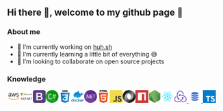 ## Hi there 👋, welcome to my github page 🙂

### About me
- 🔭 I’m currently working on [huh.sh](https://github.com/adelinosousa/huh.sh)
- 🌱 I’m currently learning a little bit of everything 😅
- 👯 I’m looking to collaborate on open source projects

### Knowledge
<a href="/topics/aws" class="no-underline flex-grow-0">
          <img align="left" src="https://raw.githubusercontent.com/github/explore/fbceb94436312b6dacde68d122a5b9c7d11f9524/topics/aws/aws.png" class="rounded mr-3" width="30" height="30" alt="aws">
      </a>
<a href="/topics/aspnet" class="no-underline flex-grow-0">
          <img align="left" src="https://raw.githubusercontent.com/github/explore/80688e429a7d4ef2fca1e82350fe8e3517d3494d/topics/aspnet/aspnet.png" class="rounded mr-3" width="30" height="30" alt="aspnet">
      </a>
<a href="/topics/bootstrap" class="no-underline flex-grow-0">
          <img align="left" src="https://raw.githubusercontent.com/github/explore/80688e429a7d4ef2fca1e82350fe8e3517d3494d/topics/bootstrap/bootstrap.png" class="rounded mr-3" width="30" height="30" alt="bootstrap">
      </a>
<a href="/topics/csharp" class="no-underline flex-grow-0">
          <img align="left" src="https://raw.githubusercontent.com/github/explore/80688e429a7d4ef2fca1e82350fe8e3517d3494d/topics/csharp/csharp.png" class="rounded mr-3" width="30" height="30" alt="csharp">
      </a>
      <a href="/topics/css" class="no-underline flex-grow-0">
          <img align="left" src="https://raw.githubusercontent.com/github/explore/80688e429a7d4ef2fca1e82350fe8e3517d3494d/topics/css/css.png" class="rounded mr-3" width="30" height="30" alt="css">
      </a>
      <a href="/topics/docker" class="no-underline flex-grow-0">
          <img align="left" src="https://raw.githubusercontent.com/github/explore/80688e429a7d4ef2fca1e82350fe8e3517d3494d/topics/docker/docker.png" class="rounded mr-3" width="30" height="30" alt="docker">
      </a>
      <a href="/topics/dotnet" class="no-underline flex-grow-0">
          <img align="left" src="https://raw.githubusercontent.com/github/explore/93d8a67084f94b2a444e510199a6e7622e5b09a3/topics/dotnet/dotnet.png" class="rounded mr-3" width="30" height="30" alt="dotnet">
      </a>
      <a href="/topics/html" class="no-underline flex-grow-0">
          <img align="left" src="https://raw.githubusercontent.com/github/explore/80688e429a7d4ef2fca1e82350fe8e3517d3494d/topics/html/html.png" class="rounded mr-3" width="30" height="30" alt="html">
      </a>
      <a href="/topics/javascript" class="no-underline flex-grow-0">
          <img align="left" src="https://raw.githubusercontent.com/github/explore/80688e429a7d4ef2fca1e82350fe8e3517d3494d/topics/javascript/javascript.png" class="rounded mr-3" width="30" height="30" alt="javascript">
      </a>
      <a href="/topics/json" class="no-underline flex-grow-0">
          <img align="left" src="https://raw.githubusercontent.com/github/explore/80688e429a7d4ef2fca1e82350fe8e3517d3494d/topics/json/json.png" class="rounded mr-3" width="30" height="30" alt="json">
      </a>
      <a href="/topics/npm" class="no-underline flex-grow-0">
          <img align="left" src="https://raw.githubusercontent.com/github/explore/80688e429a7d4ef2fca1e82350fe8e3517d3494d/topics/npm/npm.png" class="rounded mr-3" width="30" height="30" alt="npm">
      </a>
      <a href="/topics/nodejs" class="no-underline flex-grow-0">
          <img align="left" src="https://raw.githubusercontent.com/github/explore/80688e429a7d4ef2fca1e82350fe8e3517d3494d/topics/nodejs/nodejs.png" class="rounded mr-3" width="30" height="30" alt="nodejs">
      </a>
      <a href="/topics/react" class="no-underline flex-grow-0">
          <img align="left" src="https://raw.githubusercontent.com/github/explore/80688e429a7d4ef2fca1e82350fe8e3517d3494d/topics/react/react.png" class="rounded mr-3" width="30" height="30" alt="react">
      </a>
      <a href="/topics/redux" class="no-underline flex-grow-0">
          <img src="https://raw.githubusercontent.com/github/explore/80688e429a7d4ef2fca1e82350fe8e3517d3494d/topics/redux/redux.png" class="rounded mr-3" width="30" height="30" alt="redux">
      </a>
      <a href="/topics/sql" class="no-underline flex-grow-0">
          <img src="https://raw.githubusercontent.com/github/explore/80688e429a7d4ef2fca1e82350fe8e3517d3494d/topics/sql/sql.png" class="rounded mr-3" width="30" height="30" alt="sql">
      </a>
      <a href="/topics/typescript" class="no-underline flex-grow-0">
          <img src="https://raw.githubusercontent.com/github/explore/80688e429a7d4ef2fca1e82350fe8e3517d3494d/topics/typescript/typescript.png" class="rounded mr-3" width="30" height="30" alt="typescript">
      </a>

